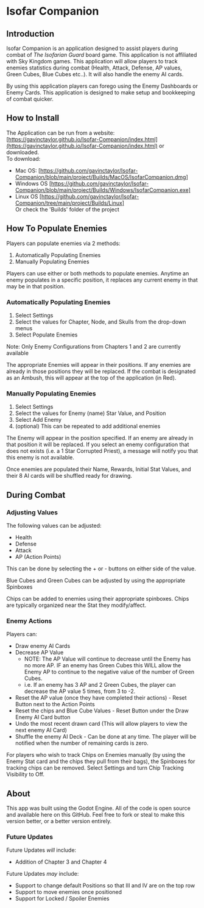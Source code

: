 # Isofar Companion

## Introduction
Isofar Companion is an application designed to assist players during combat of *The Isofarian Guard* board game. This application is not affiliated with Sky Kingdom games. 
This application will allow players to track enemies statistics during combat (Health, Attack, Defense, AP values, Green Cubes, Blue Cubes etc..). 
It will also handle the enemy AI cards. 

By using this application players can forego using the Enemy Dashboards or Enemy Cards. This application is designed to make setup and bookkeeping of combat quicker.


## How to Install
The Application can be run from a website: [https://gavinctaylor.github.io/Isofar-Companion/index.html](https://gavinctaylor.github.io/Isofar-Companion/index.html) or downloaded. <br>To download:
- Mac OS: [https://github.com/gavinctaylor/Isofar-Companion/blob/main/project/Builds/MacOS/IsofarCompanion.dmg]
- Windows OS [https://github.com/gavinctaylor/Isofar-Companion/blob/main/project/Builds/Windows/IsofarCompanion.exe]
- Linux OS [https://github.com/gavinctaylor/Isofar-Companion/tree/main/project/Builds/Linux]
<br>Or check the 'Builds' folder of the project



## How To Populate Enemies
Players can populate enemies via 2 methods:
1. Automatically Populating Enemies
2. Manually Populating Enemies

Players can use either or both methods to populate enemies. Anytime an enemy populates in a specific position, it replaces any current enemy in that may be in that position.  


### Automatically Populating Enemies

1. Select Settings
2. Select the values for Chapter, Node, and Skulls from the drop-down menus
3. Select Populate Enemies

Note: Only Enemy Configurations from Chapters 1 and 2 are currently available

The appropriate Enemies will appear in their positions. If any enemies are already in those positions they will be replaced. If the combat is designated as an Ambush, this will appear at the top of the application (in Red).


### Manually Populating Enemies

1. Select Settings
2. Select the values for Enemy (name) Star Value, and Position
3. Select Add Enemy
4. (optional) This can be repeated to add additional enemies

The Enemy will appear in the position specified. If an enemy are already in that position it will be replaced. If you select an enemy configuration that does not exists (i.e. a 1 Star Corrupted Priest), a message will notify you that this enemy is not available.

Once enemies are populated their Name, Rewards, Initial Stat Values, and their 8 AI cards will be shuffled ready for drawing. 


## During Combat

### Adjusting Values

The following values can be adjusted:
- Health
- Defense
- Attack
- AP (Action Points)

This can be done by selecting the + or - buttons on either side of the value.

Blue Cubes and Green Cubes can be adjusted by using the appropriate Spinboxes

Chips can be added to enemies using their appropriate spinboxes. Chips are typically organized near the Stat they modify/affect.

### Enemy Actions

Players can:
- Draw enemy AI Cards
- Decrease AP Value
  -   NOTE: The AP Value will continue to decrease until the Enemy has no more AP. IF an enemy has Green Cubes this WILL allow the Enemy AP to continue to the negative value of the number of Green Cubes.
  -   i.e. If an enemy has 3 AP and 2 Green Cubes, the player can decrease the AP value 5 times, from 3 to -2.
- Reset the AP value (once they have completed their actions) - Reset Button next to the Action Points 
- Reset the chips and Blue Cube Values - Reset Button under the Draw Enemy AI Card button
- Undo the most recent drawn card (This will allow players to view the next enemy AI Card)
- Shuffle the enemy AI Deck - Can be done at any time. The player will be notified when the number of remaining cards is zero.

For players who wish to track Chips on Enemies manually (by using the Enemy Stat card and the chips they pull from their bags), the Spinboxes for tracking chips can be removed. Select Settings and turn Chip Tracking Visibility to Off.   

## About
This app was built using the Godot Engine. All of the code is open source and available here on this GitHub. Feel free to fork or steal to make this version better, or a better version entirely.

### Future Updates

Future Updates *will* include:
- Addition of Chapter 3 and Chapter 4 

Future Updates *may* include:
- Support to change default Positions so that III and IV are on the top row
- Support to move enemies once positioned
- Support for Locked / Spoiler Enemies


